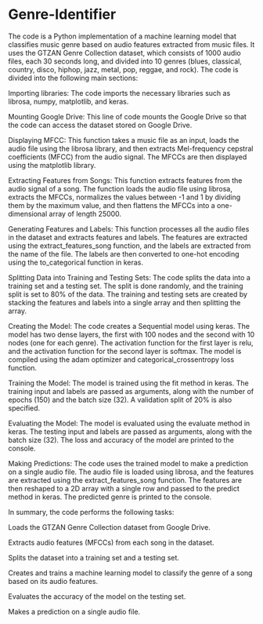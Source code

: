 # Genre-Identifier


The code is a Python implementation of a machine learning model that classifies music genre based on audio features extracted from music files. It uses the GTZAN Genre Collection dataset, which consists of 1000 audio files, each 30 seconds long, and divided into 10 genres (blues, classical, country, disco, hiphop, jazz, metal, pop, reggae, and rock). The code is divided into the following main sections:

Importing libraries:
The code imports the necessary libraries such as librosa, numpy, matplotlib, and keras.

Mounting Google Drive:
This line of code mounts the Google Drive so that the code can access the dataset stored on Google Drive.

Displaying MFCC:
This function takes a music file as an input, loads the audio file using the librosa library, and then extracts Mel-frequency cepstral coefficients (MFCC) from the audio signal. The MFCCs are then displayed using the matplotlib library.

Extracting Features from Songs:
This function extracts features from the audio signal of a song. The function loads the audio file using librosa, extracts the MFCCs, normalizes the values between -1 and 1 by dividing them by the maximum value, and then flattens the MFCCs into a one-dimensional array of length 25000.

Generating Features and Labels:
This function processes all the audio files in the dataset and extracts features and labels. The features are extracted using the extract_features_song function, and the labels are extracted from the name of the file. The labels are then converted to one-hot encoding using the to_categorical function in keras.

Splitting Data into Training and Testing Sets:
The code splits the data into a training set and a testing set. The split is done randomly, and the training split is set to 80% of the data. The training and testing sets are created by stacking the features and labels into a single array and then splitting the array.

Creating the Model:
The code creates a Sequential model using keras. The model has two dense layers, the first with 100 nodes and the second with 10 nodes (one for each genre). The activation function for the first layer is relu, and the activation function for the second layer is softmax. The model is compiled using the adam optimizer and categorical_crossentropy loss function.

Training the Model:
The model is trained using the fit method in keras. The training input and labels are passed as arguments, along with the number of epochs (150) and the batch size (32). A validation split of 20% is also specified.

Evaluating the Model:
The model is evaluated using the evaluate method in keras. The testing input and labels are passed as arguments, along with the batch size (32). The loss and accuracy of the model are printed to the console.

Making Predictions:
The code uses the trained model to make a prediction on a single audio file. The audio file is loaded using librosa, and the features are extracted using the extract_features_song function. The features are then reshaped to a 2D array with a single row and passed to the predict method in keras. The predicted genre is printed to the console.

In summary, the code performs the following tasks:

Loads the GTZAN Genre Collection dataset from Google Drive.

Extracts audio features (MFCCs) from each song in the dataset.

Splits the dataset into a training set and a testing set.

Creates and trains a machine learning model to classify the genre of a song based on its audio features.

Evaluates the accuracy of the model on the testing set.

Makes a prediction on a single audio file.



